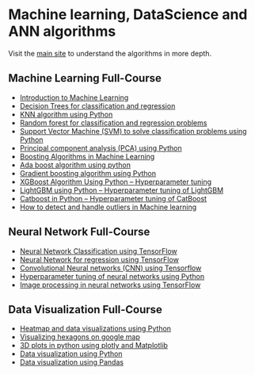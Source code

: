 # Machine learning, DataScience and ANN algorithms
Visit the <a href="https://techfor-today.com/">main site</a> to understand the algorithms in more depth. 

<h2> Machine Learning Full-Course</h2>
<ul>
  <li><a href="https://techfor-today.com/introduction-to-machine-learning/">Introduction to Machine Learning</a></li>
  <li><a href="https://techfor-today.com/decision-trees-for-classification-and-regression/">Decision Trees for classification and regression</a></li>
  <li><a href="https://techfor-today.com/knn-for-classification-using-python/">KNN algorithm using Python</a></li>
  <li><a href="https://techfor-today.com/random-forest-for-classification-and-regression/">Random forest for classification and regression problems</a></li>
  <li><a href="https://techfor-today.com/svm-for-classification-using-python/">Support Vector Machine (SVM) to solve classification problems using Python</a></li>
  <li><a href="https://techfor-today.com/principal-component-analysis-pca-using-python/">Principal component analysis (PCA) using Python</a></li>
  <li><a href="https://techfor-today.com/boosting-algorithms-in-machine-learning/">Boosting Algorithms in Machine Learning</a></li>
  <li><a href="https://techfor-today.com/ada-boost-algorithm-using-python/">Ada boost algorithm using python</a></li>
  <li><a href="https://techfor-today.com/gradient-boosting-algorithm-using-python/">Gradient boosting algorithm using Python</a></li>
  <li><a href="https://techfor-today.com/xgboost-algorithm-using-python-hyperparameter-tuning/">XGBoost Algorithm Using Python – Hyperparameter tuning</a></li>
  <li><a href="https://techfor-today.com/lightgbm-using-python-hyperparameter-tuning-of-lightgbm/">LightGBM using Python – Hyperparameter tuning of LightGBM</a></li>
  <li><a href="https://techfor-today.com/catboost-in-python-hyperparameter-tuning-of-catboost/">Catboost in Python – Hyperparameter tuning of CatBoost</a></li>
  <li><a href="https://techfor-today.com/how-to-detect-and-handle-outliers-in-machine-learning/">How to detect and handle outliers in Machine learning</a></li>
</ul>




<h2> Neural Network Full-Course</h2>

<ul>
  <li><a href="https://techfor-today.com/neural-network-classification-using-tensorflow/">Neural Network Classification using TensorFlow</a></li>
  <li><a href="https://techfor-today.com/neural-network-for-regression-using-tensorflow/">Neural Network for regression using TensorFlow</a></li>
  <li><a href="https://techfor-today.com/convolutional-neural-networks-using-tensorflow/">Convolutional Neural networks (CNN) using Tensorflow</a></li>
  <li><a href="https://techfor-today.com/hyperparameter-tuning-of-neural-networks-using-python/">Hyperparameter tuning of neural networks using Python</a></li>
  <li><a href="https://techfor-today.com/image-processing-in-neural-networks-using/">Image processing in neural networks using TensorFlow</a></li>
</ul>



<h2> Data Visualization Full-Course</h2>

<ul>
  <li><a href="https://techfor-today.com/heatmap-and-data-visualizations-using-python/">Heatmap and data visualizations using Python</a></li>
  <li><a href="https://techfor-today.com/visualizing-hexagons-on-google-map/">Visualizing hexagons on google map</a></li>
  <li><a href="https://techfor-today.com/3d-plots-in-python-using-plotly-and-matplotlib/">3D plots in python using plotly and Matplotlib</a></li>
  <li><a href="https://techfor-today.com/data-visualization-using-python/">Data visualization using Python</a></li>
  <li><a href="https://techfor-today.com/data-visualization-using-pandas/">Data visualization using Pandas</a></li>
  
</ul>




